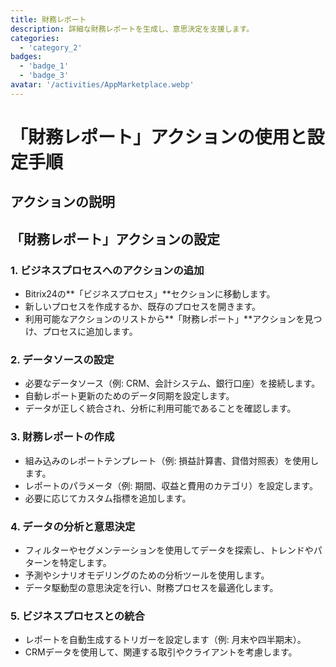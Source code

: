 ```yaml
---
title: 財務レポート
description: 詳細な財務レポートを生成し、意思決定を支援します。
categories: 
  - 'category_2'
badges: 
  - 'badge_1'
  - 'badge_3'
avatar: '/activities/AppMarketplace.webp'
---
```

# 「財務レポート」アクションの使用と設定手順

## アクションの説明

## **「財務レポート」アクションの設定**

### 1. ビジネスプロセスへのアクションの追加
- Bitrix24の**「ビジネスプロセス」**セクションに移動します。
- 新しいプロセスを作成するか、既存のプロセスを開きます。
- 利用可能なアクションのリストから**「財務レポート」**アクションを見つけ、プロセスに追加します。

### 2. データソースの設定
- 必要なデータソース（例: CRM、会計システム、銀行口座）を接続します。
- 自動レポート更新のためのデータ同期を設定します。
- データが正しく統合され、分析に利用可能であることを確認します。

### 3. 財務レポートの作成
- 組み込みのレポートテンプレート（例: 損益計算書、貸借対照表）を使用します。
- レポートのパラメータ（例: 期間、収益と費用のカテゴリ）を設定します。
- 必要に応じてカスタム指標を追加します。

### 4. データの分析と意思決定
- フィルターやセグメンテーションを使用してデータを探索し、トレンドやパターンを特定します。
- 予測やシナリオモデリングのための分析ツールを使用します。
- データ駆動型の意思決定を行い、財務プロセスを最適化します。

### 5. ビジネスプロセスとの統合
- レポートを自動生成するトリガーを設定します（例: 月末や四半期末）。
- CRMデータを使用して、関連する取引やクライアントを考慮します。